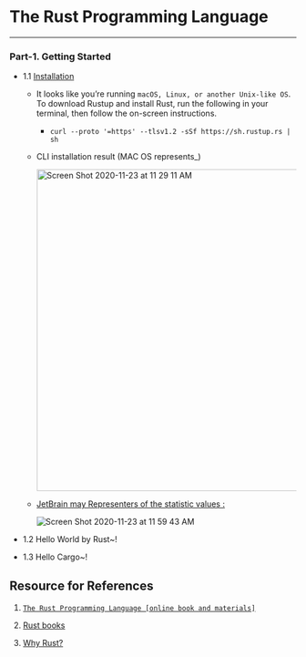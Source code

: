 # The Rust Programming Language
-------------------------------------

### Part-1. Getting Started
  *  1.1 [Installation](https://www.rust-lang.org/tools/install)
       - It looks like you’re running `macOS, Linux, or another Unix-like OS`. To download Rustup and install Rust, run the following in your terminal, then follow the on-screen instructions.
            -  `curl --proto '=https' --tlsv1.2 -sSf https://sh.rustup.rs | sh`
       - CLI installation result (MAC OS represents_)
       
         <img width="565" alt="Screen Shot 2020-11-23 at 11 29 11 AM" src="https://user-images.githubusercontent.com/11626327/99924904-63006980-2d7f-11eb-9ac9-1a6437a1c341.png">
         
       - [JetBrain may Representers of the statistic values :](https://www.jetbrains.com/lp/devecosystem-2019/rust/)
       
         ![Screen Shot 2020-11-23 at 11 59 43 AM](https://user-images.githubusercontent.com/11626327/99925990-70b7ee00-2d83-11eb-9403-880a5ec4482e.png)


  *  1.2 Hello World by Rust~!
  *  1.3 Hello Cargo~!









## Resource for References
   1. [`The Rust Programming Language [online book and materials]`](https://doc.rust-lang.org/book/title-page.html#the-rust-programming-language)
   2.  [Rust books](https://github.com/sger/RustBooks)

   3. [Why Rust?](https://www.parity.io/why-rust/)
